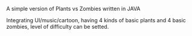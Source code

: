 A simple version of Plants vs Zombies written in JAVA

Integrating UI/music/cartoon, having 4 kinds of basic plants and 4 basic zombies, level of difficulty can be setted.

